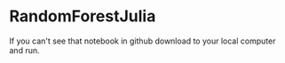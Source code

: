 # RandomForestJulia
If you can't see that notebook in github download to your local computer and run.
